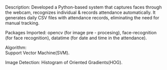 Description:
   Developed a Python-based system that captures faces through the webcam, recognizes individual & records attendance automatically.
   It generates daily CSV files with attendance records, eliminating the need for manual tracking.

Packages Imported:
   opencv (for image pre - procesing), 
   face-recognition (for face recognition),
   datatime (for date and time in the attendance).  
 
Algorithm:  
  Support Vector Machine(SVM).

Image Detection: 
   Histogram of Oriented Gradients(HOG).  
  
  

